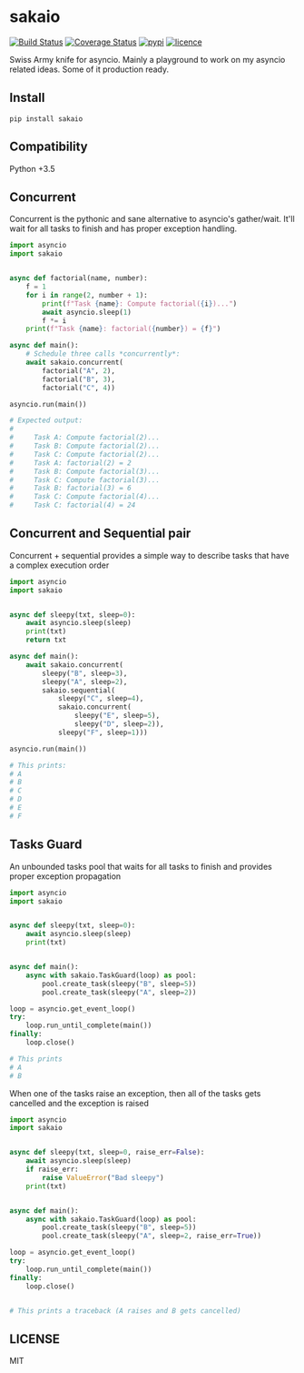 # sakaio

[![Build Status](https://img.shields.io/travis/nitely/sakaio.svg?style=flat-square)](https://travis-ci.org/nitely/sakaio)
[![Coverage Status](https://img.shields.io/coveralls/nitely/sakaio.svg?style=flat-square)](https://coveralls.io/r/nitely/sakaio)
[![pypi](https://img.shields.io/pypi/v/sakaio.svg?style=flat-square)](https://pypi.python.org/pypi/sakaio)
[![licence](https://img.shields.io/pypi/l/sakaio.svg?style=flat-square)](https://raw.githubusercontent.com/nitely/sakaio/master/LICENSE)

Swiss Army knife for asyncio. Mainly a playground
to work on my asyncio related ideas. Some of it production ready.

## Install

```
pip install sakaio
```

## Compatibility

Python +3.5

## Concurrent

Concurrent is the pythonic and sane alternative
to asyncio's gather/wait. It'll wait for
all tasks to finish and has proper
exception handling.

```python
import asyncio
import sakaio


async def factorial(name, number):
    f = 1
    for i in range(2, number + 1):
        print(f"Task {name}: Compute factorial({i})...")
        await asyncio.sleep(1)
        f *= i
    print(f"Task {name}: factorial({number}) = {f}")

async def main():
    # Schedule three calls *concurrently*:
    await sakaio.concurrent(
        factorial("A", 2),
        factorial("B", 3),
        factorial("C", 4))

asyncio.run(main())

# Expected output:
#
#     Task A: Compute factorial(2)...
#     Task B: Compute factorial(2)...
#     Task C: Compute factorial(2)...
#     Task A: factorial(2) = 2
#     Task B: Compute factorial(3)...
#     Task C: Compute factorial(3)...
#     Task B: factorial(3) = 6
#     Task C: Compute factorial(4)...
#     Task C: factorial(4) = 24
```

## Concurrent and Sequential pair

Concurrent + sequential provides a simple
way to describe tasks that have a complex
execution order

```python
import asyncio
import sakaio


async def sleepy(txt, sleep=0):
    await asyncio.sleep(sleep)
    print(txt)
    return txt

async def main():
    await sakaio.concurrent(
        sleepy("B", sleep=3),
        sleepy("A", sleep=2),
        sakaio.sequential(
            sleepy("C", sleep=4),
            sakaio.concurrent(
                sleepy("E", sleep=5),
                sleepy("D", sleep=2)),
            sleepy("F", sleep=1)))

asyncio.run(main())

# This prints:
# A
# B
# C
# D
# E
# F
```

## Tasks Guard

An unbounded tasks pool that waits for all tasks to finish
and provides proper exception propagation

```python
import asyncio
import sakaio


async def sleepy(txt, sleep=0):
    await asyncio.sleep(sleep)
    print(txt)


async def main():
    async with sakaio.TaskGuard(loop) as pool:
        pool.create_task(sleepy("B", sleep=5))
        pool.create_task(sleepy("A", sleep=2))

loop = asyncio.get_event_loop()
try:
    loop.run_until_complete(main())
finally:
    loop.close()

# This prints
# A
# B
```

When one of the tasks raise an exception,
then all of the tasks gets cancelled
and the exception is raised

```python
import asyncio
import sakaio


async def sleepy(txt, sleep=0, raise_err=False):
    await asyncio.sleep(sleep)
    if raise_err:
        raise ValueError("Bad sleepy")
    print(txt)


async def main():
    async with sakaio.TaskGuard(loop) as pool:
        pool.create_task(sleepy("B", sleep=5))
        pool.create_task(sleepy("A", sleep=2, raise_err=True))

loop = asyncio.get_event_loop()
try:
    loop.run_until_complete(main())
finally:
    loop.close()


# This prints a traceback (A raises and B gets cancelled)
```

## LICENSE

MIT
